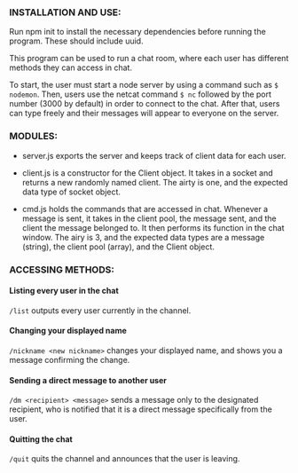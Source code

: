 ### INSTALLATION AND USE:

Run npm init to install the necessary dependencies before running the program. These should include uuid.

This program can be used to run a chat room, where each user has different methods they can access in chat.

To start, the user must start a node server by using a command such as `$ nodemon`. Then, users use the netcat command `$ nc` followed by the port number (3000 by default) in order to connect to the chat. After that, users can type freely and their messages will appear to everyone on the server.

### MODULES:

* server.js exports the server and keeps track of client data for each user.

* client.js is a constructor for the Client object. It takes in a socket and returns a new randomly named client. The airty is one, and the expected data type of socket object.

* cmd.js holds the commands that are accessed in chat. Whenever a message is sent, it takes in the client pool, the message sent, and the client the message belonged to. It then performs its function in the chat window. The airy is 3, and the expected data types are a message (string), the client pool (array), and the Client object.

### ACCESSING METHODS:

#### Listing every user in the chat
`/list` outputs every user currently in the channel.

#### Changing your displayed name
`/nickname <new nickname>` changes your displayed name, and shows you a message confirming the change.

#### Sending a direct message to another user
`/dm <recipient> <message>` sends a message only to the designated recipient, who is notified that it is a direct message specifically from the user.

#### Quitting the chat
`/quit` quits the channel and announces that the user is leaving.
